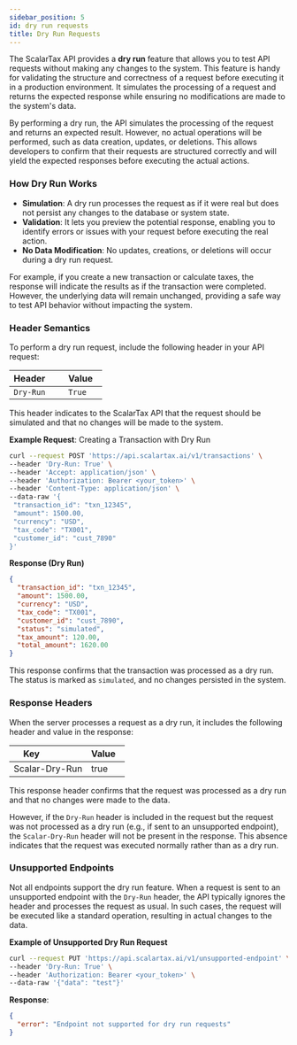 ```yaml
---
sidebar_position: 5
id: dry run requests
title: Dry Run Requests 
---
```


The ScalarTax API provides a **dry run** feature that allows you to test API requests without making any changes to the system. This feature is handy for validating the structure and correctness of a request before executing it in a production environment. It simulates the processing of a request and returns the expected response while ensuring no modifications are made to the system's data.

By performing a dry run, the API simulates the processing of the request and returns an expected result. However, no actual operations will be performed, such as data creation, updates, or deletions. This allows developers to confirm that their requests are structured correctly and will yield the expected responses before executing the actual actions.

### **How Dry Run Works**

- **Simulation**: A dry run processes the request as if it were real but does not persist any changes to the database or system state.
- **Validation**: It lets you preview the potential response, enabling you to identify errors or issues with your request before executing the real action.
- **No Data Modification**: No updates, creations, or deletions will occur during a dry run request.

For example, if you create a new transaction or calculate taxes, the response will indicate the results as if the transaction were completed. However, the underlying data will remain unchanged, providing a safe way to test API behavior without impacting the system.

### **Header Semantics**

To perform a dry run request, include the following header in your API request:

| Header       | Value   |
|--------------|---------|
| `Dry-Run`    | `True`  |

This header indicates to the ScalarTax API that the request should be simulated and that no changes will be made to the system.

**Example Request**: Creating a Transaction with Dry Run

```bash
curl --request POST 'https://api.scalartax.ai/v1/transactions' \
--header 'Dry-Run: True' \
--header 'Accept: application/json' \
--header 'Authorization: Bearer <your_token>' \
--header 'Content-Type: application/json' \
--data-raw '{
 "transaction_id": "txn_12345",
 "amount": 1500.00,
 "currency": "USD",
 "tax_code": "TX001",
 "customer_id": "cust_7890"
}'
```

**Response (Dry Run)**

```json
{
  "transaction_id": "txn_12345",
  "amount": 1500.00,
  "currency": "USD",
  "tax_code": "TX001",
  "customer_id": "cust_7890",
  "status": "simulated",
  "tax_amount": 120.00,
  "total_amount": 1620.00
}
```

This response confirms that the transaction was processed as a dry run. The status is marked as `simulated`, and no changes persisted in the system.

### Response Headers

When the server processes a request as a dry run, it includes the following header and value in the response:

| Key              | Value   |
|------------------|---------|
| Scalar-Dry-Run   | true    |

This response header confirms that the request was processed as a dry run and that no changes were made to the data.

However, if the `Dry-Run` header is included in the request but the request was not processed as a dry run (e.g., if sent to an unsupported endpoint), the `Scalar-Dry-Run` header will not be present in the response. This absence indicates that the request was executed normally rather than as a dry run.

### **Unsupported Endpoints**

Not all endpoints support the dry run feature. When a request is sent to an unsupported endpoint with the `Dry-Run` header, the API typically ignores the header and processes the request as usual. In such cases, the request will be executed like a standard operation, resulting in actual changes to the data.

**Example of Unsupported Dry Run Request**

```bash
curl --request PUT 'https://api.scalartax.ai/v1/unsupported-endpoint' \
--header 'Dry-Run: True' \
--header 'Authorization: Bearer <your_token>' \
--data-raw '{"data": "test"}'
```

**Response**:

```json
{
  "error": "Endpoint not supported for dry run requests"
}
```